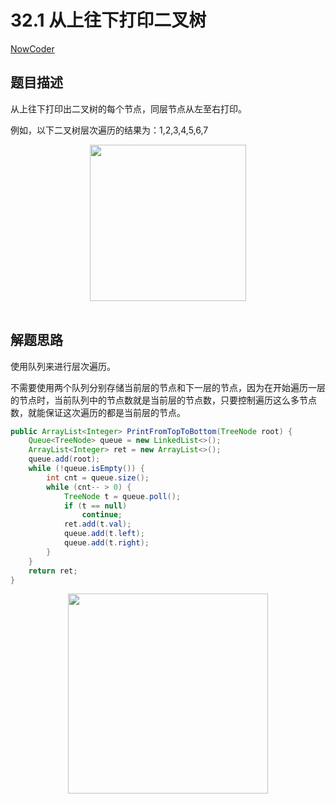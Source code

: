 # 32.1 从上往下打印二叉树

[NowCoder](https://www.nowcoder.com/practice/7fe2212963db4790b57431d9ed259701?tpId=13&tqId=11175&tPage=1&rp=1&ru=/ta/coding-interviews&qru=/ta/coding-interviews/question-ranking&from=cyc_github)

## 题目描述

从上往下打印出二叉树的每个节点，同层节点从左至右打印。

例如，以下二叉树层次遍历的结果为：1,2,3,4,5,6,7

<div align="center"> <img src="https://cs-notes-1256109796.cos.ap-guangzhou.myqcloud.com/d5e838cf-d8a2-49af-90df-1b2a714ee676.jpg" width="250"/> </div><br>

## 解题思路

使用队列来进行层次遍历。

不需要使用两个队列分别存储当前层的节点和下一层的节点，因为在开始遍历一层的节点时，当前队列中的节点数就是当前层的节点数，只要控制遍历这么多节点数，就能保证这次遍历的都是当前层的节点。

```java
public ArrayList<Integer> PrintFromTopToBottom(TreeNode root) {
    Queue<TreeNode> queue = new LinkedList<>();
    ArrayList<Integer> ret = new ArrayList<>();
    queue.add(root);
    while (!queue.isEmpty()) {
        int cnt = queue.size();
        while (cnt-- > 0) {
            TreeNode t = queue.poll();
            if (t == null)
                continue;
            ret.add(t.val);
            queue.add(t.left);
            queue.add(t.right);
        }
    }
    return ret;
}
```






<div align="center"><img width="320px" src="https://cs-notes-1256109796.cos.ap-guangzhou.myqcloud.com/githubio/公众号二维码-2.png"></img></div>
